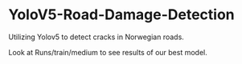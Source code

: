 # YoloV5-Road-Damage-Detection
Utilizing Yolov5 to detect cracks in Norwegian roads. 


Look at Runs/train/medium to see results of our best model. 

